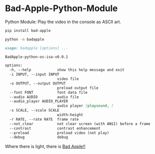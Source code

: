 # Bad-Apple-Python-Module

Python Module: Play the video in the console as ASCII art.

```sh
pip install bad-apple
```

```sh
python -m badapple
```

```markdown
usage: badapple [options] ... 

BadApple-python-os-isa-v0.0.1

options:
  -h, --help            show this help message and exit
  -i INPUT, --input INPUT
                        video file
  -o OUTPUT, --output OUTPUT
                        preload output file
  --font FONT           font data file
  --audio AUDIO         audio file
  --audio_player AUDIO_PLAYER
                        audio player [playsound, ]
  -s SCALE, --scale SCALE
                        width:height
  -r RATE, --rate RATE  frame rate
  --not_clear           not clear screen (with ANSI) before a frame
  --contrast            contrast enhancement
  --preload             preload video (not play)
  --debug               debug
```

Where there is light, there is [Bad Apple!!][ba]

[ba]: https://www.youtube.com/watch?v=FtutLA63Cp8
